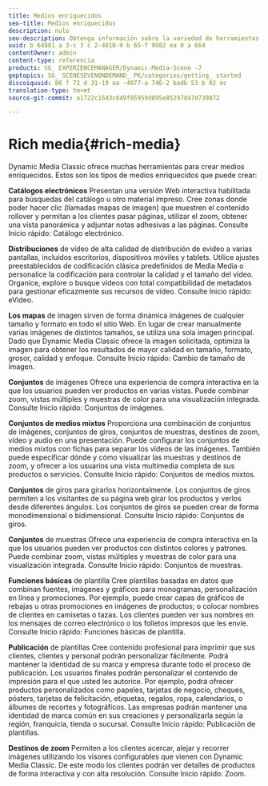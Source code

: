 ```yaml
---
title: Medios enriquecidos
seo-title: Medios enriquecidos
description: nulo
seo-description: Obtenga información sobre la variedad de herramientas que puede utilizar en Dynamic Media Classic para crear medios enriquecidos.
uuid: b 64981 a 3-c 3 c 2-4010-9 b 65-f 9982 ea 0 a 664
contentOwner: admin
content-type: referencia
products: SG_ EXPERIENCEMANAGER/Dynamic-Media-Scene -7
geptopics: SG_ SCENESEVENONDEMAND_ PK/categories/getting_ started
discoiquuid: 86 f 72 d 31-19 aa -4077-a 746-2 badb 53 b 02 ec
translation-type: tm+mt
source-git-commit: a1722c15d3c049f05959d895e85297d47d730872

---
```



# Rich media{#rich-media}

Dynamic Media Classic ofrece muchas herramientas para crear medios enriquecidos. Estos son los tipos de medios enriquecidos que puede crear:

**Catálogos electrónicos** Presentan una versión Web interactiva habilitada para búsquedas del catálogo u otro material impreso. Cree zonas donde poder hacer clic (llamadas mapas de imagen) que muestren el contenido rollover y permitan a los clientes pasar páginas, utilizar el zoom, obtener una vista panorámica y adjuntar notas adhesivas a las páginas. Consulte Inicio rápido: Catálogo electrónico.

**Distribuciones** de vídeo de alta calidad de distribución de evideo a varias pantallas, incluidos escritorios, dispositivos móviles y tablets. Utilice ajustes preestablecidos de codificación clásica predefinidos de Media Media o personalice la codificación para controlar la calidad y el tamaño del vídeo. Organice, explore o busque vídeos con total compatibilidad de metadatos para gestionar eficazmente sus recursos de vídeo. Consulte Inicio rápido: eVideo.

**Los mapas** de imagen sirven de forma dinámica imágenes de cualquier tamaño y formato en todo el sitio Web. En lugar de crear manualmente varias imágenes de distintos tamaños, se utiliza una sola imagen principal. Dado que Dynamic Media Classic ofrece la imagen solicitada, optimiza la imagen para obtener los resultados de mayor calidad en tamaño, formato, grosor, calidad y enfoque. Consulte Inicio rápido: Cambio de tamaño de imagen.

**Conjuntos** de imágenes Ofrece una experiencia de compra interactiva en la que los usuarios pueden ver productos en varias vistas. Puede combinar zoom, vistas múltiples y muestras de color para una visualización integrada. Consulte Inicio rápido: Conjuntos de imágenes.

**Conjuntos de medios mixtos** Proporciona una combinación de conjuntos de imágenes, conjuntos de giros, conjuntos de muestras, destinos de zoom, vídeo y audio en una presentación. Puede configurar los conjuntos de medios mixtos con fichas para separar los vídeos de las imágenes. También puede especificar dónde y cómo visualizar las muestras y destinos de zoom, y ofrecer a los usuarios una vista multimedia completa de sus productos o servicios. Consulte Inicio rápido: Conjuntos de medios mixtos.

**Conjuntos** de giros para girarlos horizontalmente. Los conjuntos de giros permiten a los visitantes de su página web girar los productos y verlos desde diferentes ángulos. Los conjuntos de giros se pueden crear de forma monodimensional o bidimensional. Consulte Inicio rápido: Conjuntos de giros.

**Conjuntos** de muestras Ofrece una experiencia de compra interactiva en la que los usuarios pueden ver productos con distintos colores y patrones. Puede combinar zoom, vistas múltiples y muestras de color para una visualización integrada. Consulte Inicio rápido: Conjuntos de muestras.

**Funciones básicas** de plantilla Cree plantillas basadas en datos que combinan fuentes, imágenes y gráficos para monogramas, personalización en línea y promociones. Por ejemplo, puede crear capas de gráficos de rebajas u otras promociones en imágenes de productos; o colocar nombres de clientes en camisetas o tazas. Los clientes pueden ver sus nombres en los mensajes de correo electrónico o los folletos impresos que les envíe. Consulte Inicio rápido: Funciones básicas de plantilla.

**Publicación** de plantillas Cree contenido profesional para imprimir que sus clientes, clientes y personal podrán personalizar fácilmente. Podrá mantener la identidad de su marca y empresa durante todo el proceso de publicación. Los usuarios finales podrán personalizar el contenido de impresión para el que usted les autorice. Por ejemplo, podrá ofrecer productos personalizados como papeles, tarjetas de negocio, cheques, pósters, tarjetas de felicitación, etiquetas, regalos, ropa, calendarios, o álbumes de recortes y fotográficos. Las empresas podrán mantener una identidad de marca común en sus creaciones y personalizarla según la región, franquicia, tienda o sucursal. Consulte Inicio rápido: Publicación de plantillas.

**Destinos de zoom** Permiten a los clientes acercar, alejar y recorrer imágenes utilizando los visores configurables que vienen con Dynamic Media Classic. De este modo los clientes podrán ver detalles de productos de forma interactiva y con alta resolución. Consulte Inicio rápido: Zoom.
